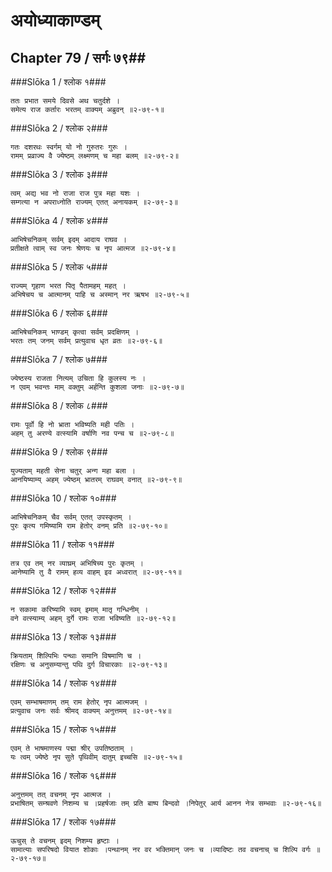 अयोध्याकाण्डम्
===============================


## Chapter 79  / सर्गः ७९##


###Slōka 1 / श्लोक १###


    ततः प्रभात समये दिवसे अथ चतुर्दशे ।
    समेत्य राज कर्तारः भरतम् वाक्यम् अब्रुवन् ॥२-७९-१॥


###Slōka 2 / श्लोक २###


    गतः दशरथः स्वर्गम् यो नो गुरुतरः गुरुः ।
    रामम् प्रव्राज्य वै ज्येष्ठम् लक्ष्मणम् च महा बलम् ॥२-७९-२॥


###Slōka 3 / श्लोक ३###


    त्वम् अद्य भव नो राजा राज पुत्र महा यशः ।
    सम्गत्या न अपराध्नोति राज्यम् एतत् अनायकम् ॥२-७९-३॥


###Slōka 4 / श्लोक ४###


    आभिषेचनिकम् सर्वम् इदम् आदाय राघव ।
    प्रतीक्षते त्वाम् स्व जनः श्रेणयः च नृप आत्मज ॥२-७९-४॥


###Slōka 5 / श्लोक ५###


    राज्यम् गृहाण भरत पितृ पैतामहम् महत् ।
    अभिषेचय च आत्मानम् पाहि च अस्मान् नर ऋषभ ॥२-७९-५॥


###Slōka 6 / श्लोक ६###


    आभिषेचनिकम् भाण्डम् कृत्वा सर्वम् प्रदक्षिणम् ।
    भरतः तम् जनम् सर्वम् प्रत्युवाच धृत व्रतः ॥२-७९-६॥


###Slōka 7 / श्लोक ७###


    ज्येष्ठस्य राजता नित्यम् उचिता हि कुलस्य नः ।
    न एवम् भवन्तः माम् वक्तुम् अर्हन्ति कुशला जनाः ॥२-७९-७॥


###Slōka 8 / श्लोक ८###


    रामः पूर्वो हि नो भ्राता भविष्यति मही पतिः ।
    अहम् तु अरण्ये वत्स्यामि वर्षाणि नव पन्च च ॥२-७९-८॥


###Slōka 9 / श्लोक ९###


    युज्यताम् महती सेना चतुर् अन्ग महा बला ।
    आनयिष्याम्य् अहम् ज्येष्ठम् भ्रातरम् राघवम् वनात् ॥२-७९-९॥


###Slōka 10 / श्लोक १०###


    आभिषेचनिकम् चैव सर्वम् एतत् उपस्कृतम् ।
    पुरः कृत्य गमिष्यामि राम हेतोर् वनम् प्रति ॥२-७९-१०॥


###Slōka 11 / श्लोक ११###


    तत्र एव तम् नर व्याघ्रम् अभिषिच्य पुरः कृतम् ।
    आनेष्यामि तु वै रामम् हव्य वाहम् इव अध्वरात् ॥२-७९-११॥


###Slōka 12 / श्लोक १२###


    न सकामा करिष्यामि स्वम् इमाम् मातृ गन्धिनीम् ।
    वने वत्स्याम्य् अहम् दुर्गे रामः राजा भविष्यति ॥२-७९-१२॥


###Slōka 13 / श्लोक १३###


    क्रियताम् शिल्पिभिः पन्थाः समानि विषमाणि च ।
    रक्षिणः च अनुसम्यान्तु पथि दुर्ग विचारकाः ॥२-७९-१३॥


###Slōka 14 / श्लोक १४###


    एवम् सम्भाषमाणम् तम् राम हेतोर् नृप आत्मजम् ।
    प्रत्युवाच जनः सर्वः श्रीमद् वाक्यम् अनुत्तमम् ॥२-७९-१४॥


###Slōka 15 / श्लोक १५###


    एवम् ते भाषमाणस्य पद्मा श्रीर् उपतिष्ठताम् ।
    यः त्वम् ज्येष्ठे नृप सुते पृथिवीम् दातुम् इच्चसि ॥२-७९-१५॥


###Slōka 16 / श्लोक १६###


    अनुत्तमम् तत् वचनम् नृप आत्मज ।
    प्रभाषितम् सम्श्रवणे निशम्य च ।प्रहर्षजाः तम् प्रति बाष्प बिन्दवो ।निपेतुर् आर्य आनन नेत्र सम्भवाः ॥२-७९-१६॥


###Slōka 17 / श्लोक १७###


    ऊचुस् ते वचनम् इदम् निशम्य हृष्टाः ।
    सामात्याः सपरिषदो वियात शोकाः ।पन्थानम् नर वर भक्तिमान् जनः च ।व्यादिष्टः तव वचनाच् च शिल्पि वर्गः ॥२-७९-१७॥


